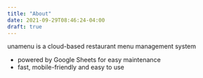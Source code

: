 ```yaml
---
title: "About"
date: 2021-09-29T08:46:24-04:00
draft: true
---
```


unamenu is a cloud-based restaurant menu management system
* powered by Google Sheets for easy maintenance
* fast, mobile-friendly and easy to use
